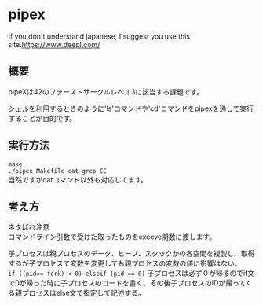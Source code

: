 # pipex
If you don't understand japanese, I suggest you use this site.<https://www.deepl.com/>
## 概要
pipeXは42のファーストサークルレベル3に該当する課題です。<br>

シェルを利用するときのように'ls'コマンドや'cd'コマンドをpipexを通して実行することが目的です。  


## 実行方法
```make```  
```./pipex Makefile cat grep CC```  
当然ですがcatコマンド以外も対応してます。  

## 考え方
ネタばれ注意    
コマンドライン引数で受けた取ったものをexecve関数に渡します。  

子プロセスは親プロセスのデータ、ヒープ、スタックかの各空間を複製し、取得するが子プロセスで変数を変更しても親プロセスの変数の値に影響はない。  
```if ((pid== fork) < 0)~elseif (pid == 0)```
子プロセスは必ず０が帰るのでif文で0が帰った時に子プロセスのコードを書く、その後子プロセスのIDが帰ってくる親プロセスはelse文で指定して記述する。  





